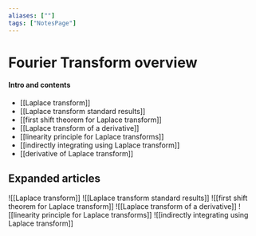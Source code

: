 ```yaml
---
aliases: [""]
tags: ["NotesPage"]
---
```


# Fourier Transform overview

#### Intro and contents
- [[Laplace transform]]
- [[Laplace transform standard results]]
- [[first shift theorem for Laplace transform]]
- [[Laplace transform of a derivative]]
- [[linearity principle for Laplace transforms]]
- [[indirectly integrating using Laplace transform]] 
- [[derivative of Laplace transform]]


## Expanded articles
![[Laplace transform]]
![[Laplace transform standard results]]
![[first shift theorem for Laplace transform]]
![[Laplace transform of a derivative]]
![[linearity principle for Laplace transforms]]
![[indirectly integrating using Laplace transform]] 







